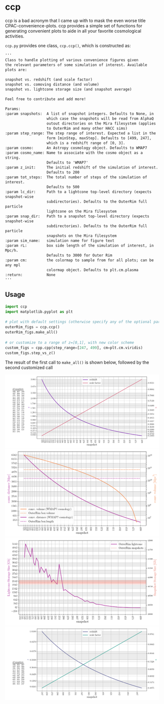 # ccp
ccp is a bad acronym that I came up with to mask the even worse title CPAC-convenience-plots. ccp provides a simple set of functions for generating convenient plots to aide in all your favorite cosmological activities.

`ccp.py` provides one class, `ccp.ccp()`, which is constructed as:

```
'''
Class to handle plotting of various convenience figures given 
the relevant parameters of some simulation of interest. Available 
plots are:

snapshot vs. redshift (and scale factor)
snapshot vs. comoving distance (and volume)
snapshot vs. lightcone storage size (and snapshot average)

Feel free to contribute and add more!

Params:
:param snapshots:  A list of snapshot integers. Defaults to None, in 
                   which case the snapshots will be read from AlphaQ
                   outout directories on the Mira filesystem (applies
                   to OuterRim and many other HACC sims)
:param step_range: The step range of interest. Expected a list in the
                   form [minStep, maxStep]. Defaults to [499, 247], 
                   which is a redshift range of [0, 3]. 
:param cosmo:      An Astropy cosmology object. Defaults to WMAP7
:param cosmo_name: Name to associate with the cosmo object as a string. 
                   Defaults to 'WMAP7'
:param z_init:     The initial redshift of the simulation of interest. 
                   Defaults to 200
:param tot_steps:  The total number of steps of the simulation of interest.
                   Defaults to 500
:param lc_dir:     Path to a lightcone top-level directory (expects snapshot-wise 
                   subdirectories). Defaults to the OuterRim full particle 
                   lightcone on the Mira filesystem
:param snap_dir:   Path to a snapshot top-level directory (expects snapshot-wise 
                   subdirectories). Defaults to the OuterRim full particle 
                   snapshots on the Mira filesystem
:param sim_name:   simulation name for figure text
:param rL:         box side length of the simulation of interest, in Mpc/h. 
                   Defaults to 3000 for Outer Rim
:param cm:         the colormap to sample from for all plots; can be any mpl
                   colormap object. Defaults to plt.cm.plasma
:return:           None
'''
```

## Usage

```python
import ccp
import matplotlib.pyplot as plt

# plot with default settings (otherwise specify any of the optional params listed above) 
outerRim_figs = ccp.ccp()
outerRim_figs.make_all()

# or customize to a range of z=[0,1], with new color scheme
custom_figs = cpp.cpp(step_range=[247, 499], cm=plt.cm.viridis)
custom_figs.step_vs_z()
```

The result of the first call to `make_all()` is shown below, followed by the second customized call

![Outer Rim step vs redshift](sample_figs/or_step_vs_z.png?raw=true "Outer Rim step vs redshift")
![Outer Rim step vs comoving distance/volume](sample_figs/or_step_vs_comv.png?raw=true "Outer Rim step vs comoving distance/volume")
![Outer Rim step vs storage size](sample_figs/or_step_vs_mem.png?raw=true "Outer Rim step vs storage size")
![Customized Outer Rim step vs redshift](sample_figs/or_step_vs_z_alt.png?raw=true "Customized Outer Rim step vs redshift")
